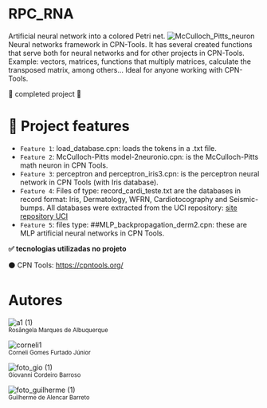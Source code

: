 # RPC_RNA
Artificial neural network into a colored Petri net.
![McCulloch_Pitts_neuron](https://user-images.githubusercontent.com/106780027/210082785-413ac4d3-1080-4578-bbd7-2863ed0335c3.png)
Neural networks framework in CPN-Tools. It has several created functions that serve both for neural networks and for other projects in CPN-Tools. Example: vectors, matrices, functions that multiply matrices, calculate the transposed matrix, among others... Ideal for anyone working with CPN-Tools.

:construction: completed project  :construction:

# :hammer: Project features

- `Feature 1`: load_database.cpn: loads the tokens in a .txt file.
- `Feature 2`: McCulloch-Pitts model-2neuronio.cpn: is the McCulloch-Pitts math neuron in CPN Tools.
- `Feature 3`: perceptron and perceptron_iris3.cpn: is the perceptron neural network in CPN Tools (with Iris database).
- `Feature 4`:  Files of type: record_cardi_teste.txt are the databases in record format: Iris, Dermatology, WFRN, Cardiotocography and Seismic-bumps. All databases were extracted from the UCI repository: [site repository UCI](https://archive.ics.uci.edu/ml/index.php)
- `Feature 5`: files type: ##MLP_backpropagation_derm2.cpn: these are MLP artificial neural networks in CPN Tools.

**:white_check_mark: tecnologias utilizadas no projeto**

:black_circle: CPN Tools:  https://cpntools.org/

# Autores

![a1 (1)](https://user-images.githubusercontent.com/106780027/210100683-d96559fb-c371-4124-83fa-eb38256f6786.png) <br><sub>Rosângela Marques de Albuquerque</sub>

![corneli1](https://user-images.githubusercontent.com/106780027/210101827-2635ff4c-48ac-48d6-996b-250a9f997430.png) <br><sub>Corneli Gomes Furtado Júnior</sub>


![foto_gio (1)](https://user-images.githubusercontent.com/106780027/210102062-554ace4e-1fed-45ec-8193-e2db98dd4a44.png) <br><sub>Giovanni Cordeiro Barroso</sub>

![foto_guilherme (1)](https://user-images.githubusercontent.com/106780027/210102071-2693a9fc-cc7f-47b5-8f0c-f6f4c3d4fae6.png) <br><sub>Guilherme de Alencar Barreto</sub>

